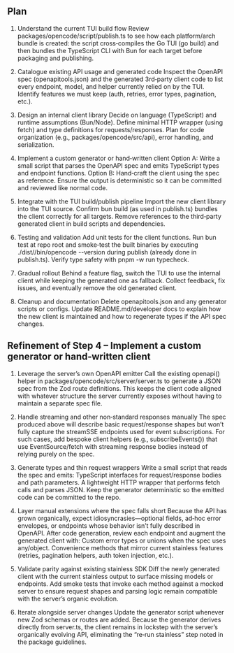## Plan
  
1. Understand the current TUI build flow
    Review packages/opencode/script/publish.ts to see how each platform/arch bundle is created: the script cross‑compiles the Go TUI (go build) and then bundles the TypeScript CLI with Bun for each target before packaging and publishing.

2. Catalogue existing API usage and generated code
    Inspect the OpenAPI spec (openapitools.json) and the generated 3rd‑party client code to list every endpoint, model, and helper currently relied on by the TUI.
    Identify features we must keep (auth, retries, error types, pagination, etc.).

3. Design an internal client library
    Decide on language (TypeScript) and runtime assumptions (Bun/Node).
    Define minimal HTTP wrapper (using fetch) and type definitions for requests/responses.
    Plan for code organization (e.g., packages/opencode/src/api), error handling, and serialization.

4. Implement a custom generator or hand‑written client
    Option A: Write a small script that parses the OpenAPI spec and emits TypeScript types and endpoint functions.
    Option B: Hand‑craft the client using the spec as reference.
    Ensure the output is deterministic so it can be committed and reviewed like normal code.

5. Integrate with the TUI build/publish pipeline
    Import the new client library into the TUI source.
    Confirm bun build (as used in publish.ts) bundles the client correctly for all targets.
    Remove references to the third‑party generated client in build scripts and dependencies.

6. Testing and validation
    Add unit tests for the client functions.
    Run bun test at repo root and smoke‑test the built binaries by executing ./dist/<pkg>/bin/opencode --version during publish (already done in publish.ts).
    Verify type safety with pnpm -w run typecheck.

7. Gradual rollout
    Behind a feature flag, switch the TUI to use the internal client while keeping the generated one as fallback.
    Collect feedback, fix issues, and eventually remove the old generated client.

8. Cleanup and documentation
    Delete openapitools.json and any generator scripts or configs.
    Update README.md/developer docs to explain how the new client is maintained and how to regenerate types if the API spec changes.



## Refinement of Step 4 – Implement a custom generator or hand‑written client

1. Leverage the server’s own OpenAPI emitter
    Call the existing openapi() helper in packages/opencode/src/server/server.ts to generate a JSON spec from the Zod route definitions.
    This keeps the client code aligned with whatever structure the server currently exposes without having to maintain a separate spec file.

2. Handle streaming and other non‑standard responses manually
    The spec produced above will describe basic request/response shapes but won’t fully capture the streamSSE endpoints used for event subscriptions.
    For such cases, add bespoke client helpers (e.g., subscribeEvents()) that use EventSource/fetch with streaming response bodies instead of relying purely on the spec.

3. Generate types and thin request wrappers
    Write a small script that reads the spec and emits:
    TypeScript interfaces for request/response bodies and path parameters.
    A lightweight HTTP wrapper that performs fetch calls and parses JSON.
    Keep the generator deterministic so the emitted code can be committed to the repo.

4. Layer manual extensions where the spec falls short
    Because the API has grown organically, expect idiosyncrasies—optional fields, ad‑hoc error envelopes, or endpoints whose behavior isn’t fully described in OpenAPI. After code generation, review each endpoint and augment the generated client with:
    Custom error types or unions when the spec uses any/object.
    Convenience methods that mirror current stainless features (retries, pagination helpers, auth token injection, etc.).

5. Validate parity against existing stainless SDK
    Diff the newly generated client with the current stainless output to surface missing models or endpoints.
    Add smoke tests that invoke each method against a mocked server to ensure request shapes and parsing logic remain compatible with the server’s organic evolution.

6. Iterate alongside server changes
    Update the generator script whenever new Zod schemas or routes are added. Because the generator derives directly from server.ts, the client remains in lockstep with the server’s organically evolving API, eliminating the “re‑run stainless” step noted in the package guidelines.

